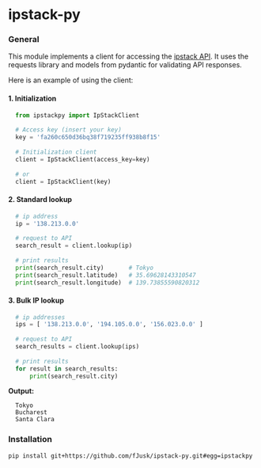 # ipstack-py

### General
This module implements a client for accessing the [ipstack API](https://ipstack.com/documentation). It uses the requests library and models from pydantic for validating API responses.

Here is an example of using the client:

#### 1. Initialization
```py
  from ipstackpy import IpStackClient
  
  # Access key (insert your key)
  key = 'fa260c650d36bq38f719235ff938b8f15'
  
  # Initialization client
  client = IpStackClient(access_key=key)
  
  # or
  client = IpStackClient(key)
```
#### 2. Standard lookup
```py
  # ip address
  ip = '138.213.0.0'
  
  # request to API
  search_result = client.lookup(ip)
  
  # print results
  print(search_result.city)       # Tokyo
  print(search_result.latitude)   # 35.69628143310547
  print(search_result.longitude)  # 139.73855590820312
```
#### 3. Bulk IP lookup
```py
  # ip addresses
  ips = [ '138.213.0.0', '194.105.0.0', '156.023.0.0' ]
  
  # request to API
  search_results = client.lookup(ips)
  
  # print results
  for result in search_results:
      print(search_result.city)
```
**Output:**
```
  Tokyo
  Bucharest
  Santa Clara
```

### Installation
```
pip install git+https://github.com/fJusk/ipstack-py.git#egg=ipstackpy
```

